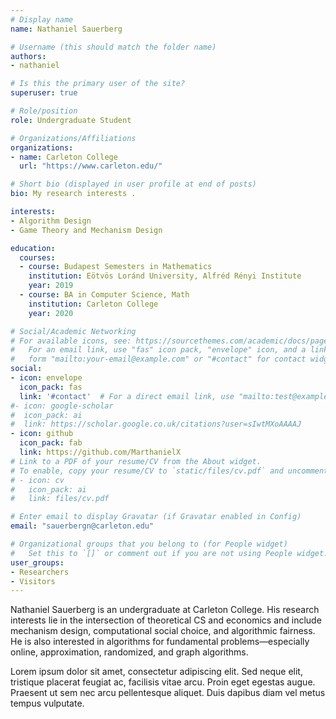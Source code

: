 ```yaml
---
# Display name
name: Nathaniel Sauerberg

# Username (this should match the folder name)
authors:
- nathaniel

# Is this the primary user of the site?
superuser: true

# Role/position
role: Undergraduate Student

# Organizations/Affiliations
organizations:
- name: Carleton College
  url: "https://www.carleton.edu/"

# Short bio (displayed in user profile at end of posts)
bio: My research interests .

interests:
- Algorithm Design
- Game Theory and Mechanism Design

education:
  courses:
  - course: Budapest Semesters in Mathematics
    institution: Eötvös Loránd University, Alfréd Rényi Institute
    year: 2019
  - course: BA in Computer Science, Math
    institution: Carleton College
    year: 2020

# Social/Academic Networking
# For available icons, see: https://sourcethemes.com/academic/docs/page-builder/#icons
#   For an email link, use "fas" icon pack, "envelope" icon, and a link in the
#   form "mailto:your-email@example.com" or "#contact" for contact widget.
social:
- icon: envelope
  icon_pack: fas
  link: '#contact'  # For a direct email link, use "mailto:test@example.org".
#- icon: google-scholar
#  icon_pack: ai
#  link: https://scholar.google.co.uk/citations?user=sIwtMXoAAAAJ
- icon: github
  icon_pack: fab
  link: https://github.com/MarthanielX
# Link to a PDF of your resume/CV from the About widget.
# To enable, copy your resume/CV to `static/files/cv.pdf` and uncomment the lines below.
# - icon: cv
#   icon_pack: ai
#   link: files/cv.pdf

# Enter email to display Gravatar (if Gravatar enabled in Config)
email: "sauerbergn@carleton.edu"

# Organizational groups that you belong to (for People widget)
#   Set this to `[]` or comment out if you are not using People widget.
user_groups:
- Researchers
- Visitors
---
```


Nathaniel Sauerberg is an undergraduate at Carleton College. His research interests lie in the intersection of theoretical CS and economics and include mechanism design, computational social choice, and algorithmic fairness. He is also interested in algorithms for fundamental problems—especially online, approximation, randomized, and graph algorithms.

Lorem ipsum dolor sit amet, consectetur adipiscing elit. Sed neque elit, tristique placerat feugiat ac, facilisis vitae arcu. Proin eget egestas augue. Praesent ut sem nec arcu pellentesque aliquet. Duis dapibus diam vel metus tempus vulputate.
